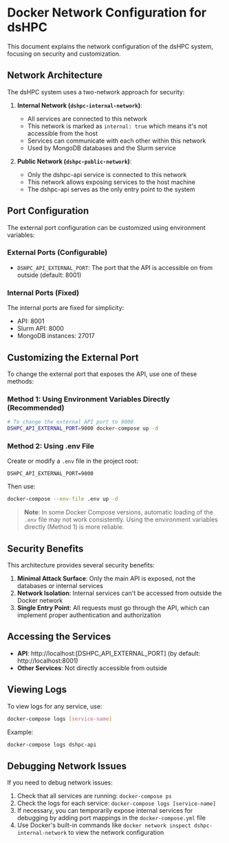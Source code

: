 # Docker Network Configuration for dsHPC

This document explains the network configuration of the dsHPC system, focusing on security and customization.

## Network Architecture

The dsHPC system uses a two-network approach for security:

1. **Internal Network (`dshpc-internal-network`)**: 
   - All services are connected to this network
   - This network is marked as `internal: true` which means it's not accessible from the host
   - Services can communicate with each other within this network
   - Used by MongoDB databases and the Slurm service

2. **Public Network (`dshpc-public-network`)**:
   - Only the dshpc-api service is connected to this network
   - This network allows exposing services to the host machine
   - The dshpc-api serves as the only entry point to the system

## Port Configuration

The external port configuration can be customized using environment variables:

### External Ports (Configurable)
- `DSHPC_API_EXTERNAL_PORT`: The port that the API is accessible on from outside (default: 8001)

### Internal Ports (Fixed)
The internal ports are fixed for simplicity:
- API: 8001
- Slurm API: 8000
- MongoDB instances: 27017

## Customizing the External Port

To change the external port that exposes the API, use one of these methods:

### Method 1: Using Environment Variables Directly (Recommended)

```bash
# To change the external API port to 9000
DSHPC_API_EXTERNAL_PORT=9000 docker-compose up -d
```

### Method 2: Using .env File

Create or modify a `.env` file in the project root:
```
DSHPC_API_EXTERNAL_PORT=9000
```

Then use:
```bash
docker-compose --env-file .env up -d
```

> **Note**: In some Docker Compose versions, automatic loading of the `.env` file may not work consistently. Using the environment variables directly (Method 1) is more reliable.

## Security Benefits

This architecture provides several security benefits:

1. **Minimal Attack Surface**: Only the main API is exposed, not the databases or internal services
2. **Network Isolation**: Internal services can't be accessed from outside the Docker network
3. **Single Entry Point**: All requests must go through the API, which can implement proper authentication and authorization

## Accessing the Services

- **API**: http://localhost:[DSHPC_API_EXTERNAL_PORT] (by default: http://localhost:8001)
- **Other Services**: Not directly accessible from outside

## Viewing Logs

To view logs for any service, use:

```bash
docker-compose logs [service-name]
```

Example:
```bash
docker-compose logs dshpc-api
```

## Debugging Network Issues

If you need to debug network issues:

1. Check that all services are running: `docker-compose ps`
2. Check the logs for each service: `docker-compose logs [service-name]`
3. If necessary, you can temporarily expose internal services for debugging by adding port mappings in the `docker-compose.yml` file
4. Use Docker's built-in commands like `docker network inspect dshpc-internal-network` to view the network configuration 
